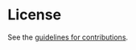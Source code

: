 # License

See the
[guidelines for contributions](https://github.com/nedmsmith/draft-sh-rats-oidc-attest/blob/main/CONTRIBUTING.md).
